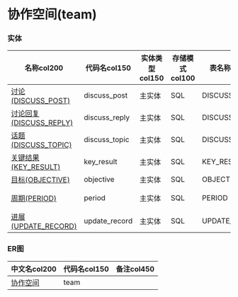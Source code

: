 # 协作空间(team) <!-- {docsify-ignore-all} -->



### 实体

|    名称col200   | 代码名col150      |  实体类型col150   | 存储模式col100 | 表名称col200   |    联合主键col100   |  主状态col100   |  权限控制col150  |  启用审计col100    |  备注col500  |
| --------  |------------| -----   |  --------|  --------|  --------|    -------- | -------- | -------- |-------- |
|[讨论(DISCUSS_POST)](module/team/discuss_post)|discuss_post|主实体|SQL|DISCUSS_POST|否|否|自控制|否||
|[讨论回复(DISCUSS_REPLY)](module/team/discuss_reply)|discuss_reply|主实体|SQL|DISCUSS_REPLY|否|否|自控制|否||
|[话题(DISCUSS_TOPIC)](module/team/discuss_topic)|discuss_topic|主实体|SQL|DISCUSS_TOPIC|否|否|自控制|否||
|[关键结果(KEY_RESULT)](module/team/key_result)|key_result|主实体|SQL|KEY_RESULT|否|否|自控制|否||
|[目标(OBJECTIVE)](module/team/objective)|objective|主实体|SQL|OBJECTIVE|否|否|自控制|否||
|[周期(PERIOD)](module/team/period)|period|主实体|SQL|PERIOD|否|否|自控制|否|OKR周期|
|[进展(UPDATE_RECORD)](module/team/update_record)|update_record|主实体|SQL|UPDATE_RECORD|否|否|自控制|否||

### ER图

|  中文名col200      |   代码名col150    |  备注col450  |
|  --------   |------------ |  -------- |
|[协作空间](er/team)|team||

